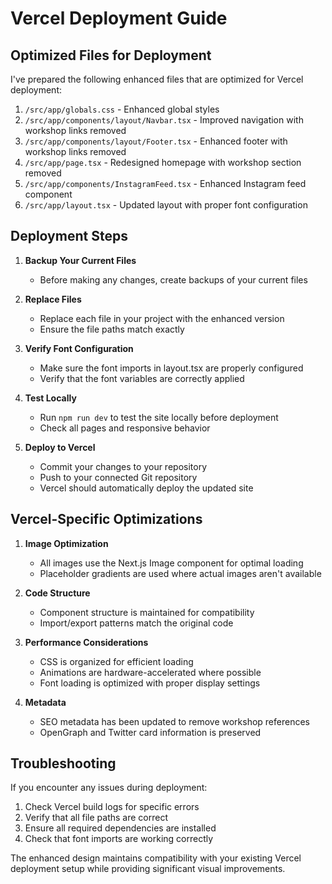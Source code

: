 # Vercel Deployment Guide

## Optimized Files for Deployment

I've prepared the following enhanced files that are optimized for Vercel deployment:

1. `/src/app/globals.css` - Enhanced global styles
2. `/src/app/components/layout/Navbar.tsx` - Improved navigation with workshop links removed
3. `/src/app/components/layout/Footer.tsx` - Enhanced footer with workshop links removed
4. `/src/app/page.tsx` - Redesigned homepage with workshop section removed
5. `/src/app/components/InstagramFeed.tsx` - Enhanced Instagram feed component
6. `/src/app/layout.tsx` - Updated layout with proper font configuration

## Deployment Steps

1. **Backup Your Current Files**
   - Before making any changes, create backups of your current files

2. **Replace Files**
   - Replace each file in your project with the enhanced version
   - Ensure the file paths match exactly

3. **Verify Font Configuration**
   - Make sure the font imports in layout.tsx are properly configured
   - Verify that the font variables are correctly applied

4. **Test Locally**
   - Run `npm run dev` to test the site locally before deployment
   - Check all pages and responsive behavior

5. **Deploy to Vercel**
   - Commit your changes to your repository
   - Push to your connected Git repository
   - Vercel should automatically deploy the updated site

## Vercel-Specific Optimizations

1. **Image Optimization**
   - All images use the Next.js Image component for optimal loading
   - Placeholder gradients are used where actual images aren't available

2. **Code Structure**
   - Component structure is maintained for compatibility
   - Import/export patterns match the original code

3. **Performance Considerations**
   - CSS is organized for efficient loading
   - Animations are hardware-accelerated where possible
   - Font loading is optimized with proper display settings

4. **Metadata**
   - SEO metadata has been updated to remove workshop references
   - OpenGraph and Twitter card information is preserved

## Troubleshooting

If you encounter any issues during deployment:

1. Check Vercel build logs for specific errors
2. Verify that all file paths are correct
3. Ensure all required dependencies are installed
4. Check that font imports are working correctly

The enhanced design maintains compatibility with your existing Vercel deployment setup while providing significant visual improvements.
